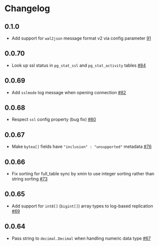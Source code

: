 # Changelog

## 0.1.0
  * Add support for `wal2json` message format v2 via config parameter [91](https://github.com/singer-io/tap-postgres/pull/91)

## 0.0.70
  * Look up ssl status in `pg_stat_ssl` and `pg_stat_activity` tables [#84](https://github.com/singer-io/tap-postgres/pull/84)

## 0.0.69
  * Add `sslmode` log message when opening connection [#82](https://github.com/singer-io/tap-postgres/pull/82)

## 0.0.68
  * Respect `ssl` config property (bug fix) [#80](https://github.com/singer-io/tap-postgres/pull/80)

## 0.0.67
  * Make `bytea[]` fields have `"inclusion" : "unsupported"` metadata [#76](https://github.com/singer-io/tap-postgres/pull/76)

## 0.0.66
  * Fix sorting for full_table sync by xmin to use integer sorting rather than string sorting [#73](https://github.com/singer-io/tap-postgres/pull/73)

## 0.0.65
  * Add support for `int8[]` (`bigint[]`) array types to log-based replication [#69](https://github.com/singer-io/tap-postgres/pull/69)

## 0.0.64
  * Pass string to `decimal.Decimal` when handling numeric data type [#67](https://github.com/singer-io/tap-postgres/pull/67)
